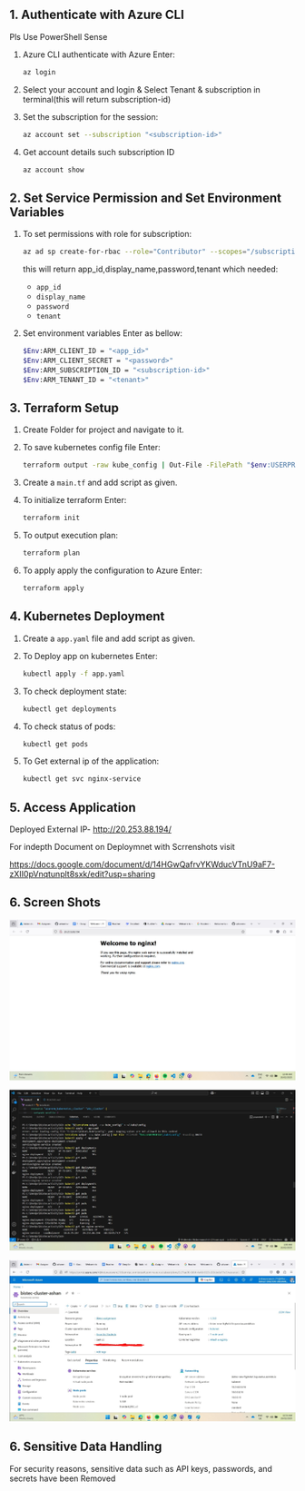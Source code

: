 ## 1. Authenticate with Azure CLI
Pls Use PowerShell
Sense

1. Azure CLI authenticate with Azure Enter:

    ```bash
    az login
    ```
    
2. Select your account and login & Select Tenant & subscription in terminal(this will return subscription-id)

3. Set the subscription for the session:

    ```bash
    az account set --subscription "<subscription-id>"
    ```

4. Get account details such subscription ID


    ```bash
    az account show
    ```

## 2. Set Service Permission and Set Environment Variables

1. To set permissions with role for subscription:

    ```bash
    az ad sp create-for-rbac --role="Contributor" --scopes="/subscriptions/<subscription-id>"
    ```

   this will return app_id,display_name,password,tenant which needed:

   - `app_id`
   - `display_name`
   - `password`
   - `tenant`

2. Set environment variables Enter as bellow:

    ```bash
    $Env:ARM_CLIENT_ID = "<app_id>"
    $Env:ARM_CLIENT_SECRET = "<password>"
    $Env:ARM_SUBSCRIPTION_ID = "<subscription-id>"
    $Env:ARM_TENANT_ID = "<tenant>"
    ```

## 3. Terraform Setup

1. Create Folder for project and navigate to it.

2. To save kubernetes config file Enter:

    ```bash
    terraform output -raw kube_config | Out-File -FilePath "$env:USERPROFILE\.kube\config" -Encoding ASCII
    ```

3. Create a `main.tf` and add script as given.

4. To initialize terraform Enter:

    ```bash
    terraform init
    ```

5. To output execution plan:

    ```bash
    terraform plan
    ```

6. To apply apply the configuration to Azure Enter:

    ```bash
    terraform apply
    ```

## 4. Kubernetes Deployment

1. Create a `app.yaml` file and add script as given.

2. To Deploy app on kubernetes Enter:

    ```bash
    kubectl apply -f app.yaml
    ```

3. To check deployment state:
    ```bash
    kubectl get deployments
    ```

4. To check status of pods:
    ```bash
    kubectl get pods
    ```

5. To Get external ip of the application:
    ```bash
    kubectl get svc nginx-service
    ```
## 5. Access Application

Deployed External IP- http://20.253.88.194/

For indepth Document on Deploymnet with Scrrenshots visit

https://docs.google.com/document/d/14HGwQafrvYKWducVTnU9aF7-zXII0pVnqtunplt8sxk/edit?usp=sharing

## 6. Screen Shots
![DeployedWeb](Screenshots/deployedView.jpg)

![Command Prompt](Screenshots/cmdView.jpg)

![Azure Portal](Screenshots/azureview.jpg)

## 6. Sensitive Data Handling
For security reasons, sensitive data such as API keys, passwords, and secrets have been Removed

